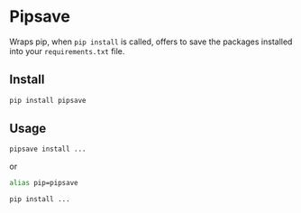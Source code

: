 Pipsave
=======

Wraps pip, when `pip install` is called, offers to save the packages installed into your `requirements.txt` file.

Install
-------
```bash
pip install pipsave
```

Usage
-----
```bash
pipsave install ...
```
or 
```bash
alias pip=pipsave

pip install ...
```

